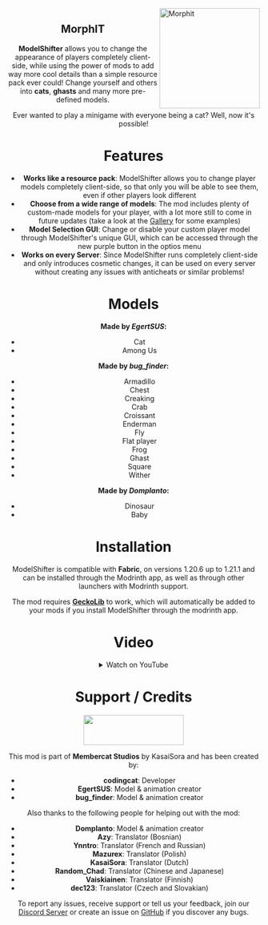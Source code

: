 <img src="https://cdn.modrinth.com/data/JQ2QjaSV/0c2cace62ca827dba0f9c796d4fc630276bb2f98_96.webp" height="200" alt="Morphit" align="right">
<div align="center">

## MorphIT
**ModelShifter** allows you to change the appearance of players completely client-side, while using the power of mods to add way more cool details than a simple resource pack ever could! Change yourself and others into **cats**, **ghasts** and many more pre-defined models.

Ever wanted to play a minigame with everyone being a cat? Well, now it's possible!

# Features
- **Works like a resource pack**: ModelShifter allows you to change player models completely client-side, so that only you will be able to see them, even if other players look different
- **Choose from a wide range of models**: The mod includes plenty of custom-made models for your player, with a lot more still to come in future updates (take a look at the [Gallery](https://modrinth.com/mod/model-shifter/gallery) for some examples)
- **Model Selection GUI**: Change or disable your custom player model through ModelShifter's unique GUI, which can be accessed through the new purple button in the optios menu
- **Works on every Server**: Since ModelShifter runs completely client-side and only introduces cosmetic changes, it can be used on every server without creating any issues with anticheats or similar problems!

# Models
**Made by *EgertSUS*:**
- Cat
- Among Us

**Made by *bug_finder*:**
- Armadillo
- Chest
- Creaking
- Crab
- Croissant
- Enderman
- Fly
- Flat player
- Frog
- Ghast
- Square
- Wither

**Made by *Domplanto*:**
- Dinosaur
- Baby

# Installation
ModelShifter is compatible with **Fabric**, on versions 1.20.6 up to 1.21.1 and can be installed through the Modrinth app, as well as through other launchers with Modrinth support.

The mod requires [**GeckoLib**](https://modrinth.com/mod/geckolib) to work, which will automatically be added to your mods if you install ModelShifter through the modrinth app.

# Video
<details>
<summary>Watch on YouTube</summary>
<iframe width="560" height="315" src="https://www.youtube-nocookie.com/embed/vvEL9Lems4o" title="YouTube video player" frameborder="0" allow="accelerometer; autoplay; clipboard-write; encrypted-media; gyroscope; picture-in-picture; web-share" allowfullscreen></iframe>
</details>

# Support / Credits
[<img src="https://codingcat2468.github.io/assets/images/membercat_studios.png" height="60" width="200"/>](https://membercat.com)

This mod is part of **Membercat Studios** by KasaiSora and has been created by:
- **codingcat**: Developer
- **EgertSUS**: Model & animation creator
- **bug_finder**: Model & animation creator

Also thanks to the following people for helping out with the mod:
- **Domplanto**: Model & animation creator
- **Azy**: Translator (Bosnian)
- **Ynntro**: Translator (French and Russian)
- **Mazurex**: Translator (Polish)
- **KasaiSora**: Translator (Dutch)
- **Random_Chad**: Translator (Chinese and Japanese)
- **Vaiskiainen**: Translator (Finnish)
- **dec123**: Translator (Czech and Slovakian)

To report any issues, receive support or tell us your feedback, join our [Discord Server](https://dc.kasai.gg/) or create an issue on [GitHub](https://github.com/codingcat2468/ModelShifter/issues) if you discover any bugs.
